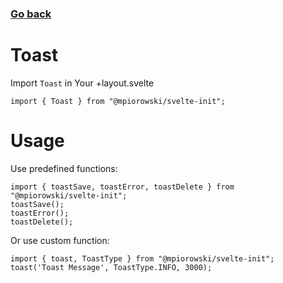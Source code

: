 ### [Go back](https://github.com/mpiorowski/svelte-init#components)

# Toast

Import `Toast` in Your +layout.svelte

```
import { Toast } from "@mpiorowski/svelte-init";
```

# Usage

Use predefined functions:

```
import { toastSave, toastError, toastDelete } from "@mpiorowski/svelte-init";
toastSave();
toastError();
toastDelete();
```

Or use custom function:

```
import { toast, ToastType } from "@mpiorowski/svelte-init";
toast('Toast Message', ToastType.INFO, 3000);
```
